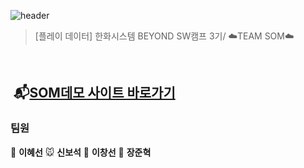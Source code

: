 ![header](https://capsule-render.vercel.app/api?type=shark&height=300&text=📬SOM📬&desc=%20%20Sound%20of%20mind&textBg=false&fontColor=FFFFFF&section=header&fontSize=70&fontAlign=50&fontAlignY=49&animation=fadeIn)

> [플레이 데이터] 한화시스템 BEYOND SW캠프 3기/ ☁️TEAM SOM☁️

<br>

## &nbsp;📬[SOM데모 사이트 바로가기](https://www.naver.com)

### 팀원

🐴 **이혜선**
🐭 **신보석**
🐷 **이창선**
🐰 **장준혁**
